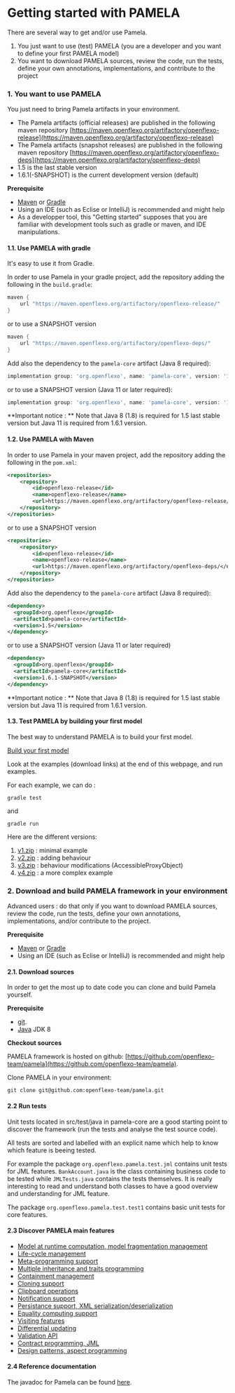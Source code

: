 # Getting started with PAMELA

There are several way to get and/or use Pamela.

1. You just want to use (test) PAMELA (you are a developer and you want to define your first PAMELA model)
2. You want to download PAMELA sources, review the code, run the tests, define your own annotations, implementations, and contribute to the project

### 1. You want to use PAMELA

You just need to bring Pamela artifacts in your environment.

- The Pamela artifacts (official releases) are published in the following maven repository [https://maven.openflexo.org/artifactory/openflexo-release](https://maven.openflexo.org/artifactory/openflexo-release)
- The Pamela artifacts (snapshot releases) are published in the following maven repository [https://maven.openflexo.org/artifactory/openflexo-deps](https://maven.openflexo.org/artifactory/openflexo-deps)
- 1.5 is the last stable version
- 1.6.1(-SNAPSHOT) is the current development version (default)

**Prerequisite**

- [Maven](https://maven.apache.org/) or [Gradle](https://gradle.org)
- Using an IDE (such as Eclise or IntelliJ) is recommended and might help
- As a developper tool, this "Getting started" supposes that you are familiar with development tools such as gradle or maven, and IDE manipulations.

#### 1.1. Use PAMELA with gradle

It's easy to use it from Gradle. 

In order to use Pamela in your gradle project, add the repository adding the following in the `build.gradle`:

```groovy
maven {
    url "https://maven.openflexo.org/artifactory/openflexo-release/"
}
```

or to use a SNAPSHOT version

```groovy
maven {
    url "https://maven.openflexo.org/artifactory/openflexo-deps/"
}
```

Add also the dependency to the `pamela-core` artifact (Java 8 required):

```groovy
implementation group: 'org.openflexo', name: 'pamela-core', version: '1.5'
```

or to use a SNAPSHOT version (Java 11 or later required):

```groovy
implementation group: 'org.openflexo', name: 'pamela-core', version: '1.6.1-SNAPSHOT'
```

**Important notice : **
Note that Java 8 (1.8) is required for 1.5 last stable version but Java 11 is required from 1.6.1 version.

#### 1.2. Use PAMELA with Maven

In order to use Pamela in your maven project, add the repository adding the following in the `pom.xml`:

```xml
<repositories>
    <repository>
        <id>openflexo-release</id>
        <name>openflexo-release</name>
        <url>https://maven.openflexo.org/artifactory/openflexo-release/</url>
    </repository>
</repositories>
```

or to use a SNAPSHOT version

```xml
<repositories>
    <repository>
        <id>openflexo-release</id>
        <name>openflexo-release</name>
        <url>https://maven.openflexo.org/artifactory/openflexo-deps/</url>
    </repository>
</repositories>
```

Add also the dependency to the `pamela-core` artifact (Java 8 required):

```xml
<dependency>
  <groupId>org.openflexo</groupId>
  <artifactId>pamela-core</artifactId>
  <version>1.5</version>
</dependency>
```

or to use a SNAPSHOT version (Java 11 or later required)

```xml
<dependency>
  <groupId>org.openflexo</groupId>
  <artifactId>pamela-core</artifactId>
  <version>1.6.1-SNAPSHOT</version>
</dependency>
```

**Important notice : **
Note that Java 8 (1.8) is required for 1.5 last stable version but Java 11 is required from 1.6.1 version.

#### 1.3. Test PAMELA by building your first model

The best way to understand PAMELA is to build your first model.

[Build your first model](./example.md)

Look at the examples (download links) at the end of this webpage, and run examples.

For each example, we can do :

```
gradle test
```

and

```
gradle run
```

Here are the different versions:

1. [v1.zip](https://support.openflexo.org/images/components/pamela/examples/v1.zip) : minimal example
2. [v2.zip](https://support.openflexo.org/images/components/pamela/examples/v2.zip) : adding behaviour
3. [v3.zip](https://support.openflexo.org/images/components/pamela/examples/v3.zip) : behaviour modifications (AccessibleProxyObject)
4. [v4.zip](https://support.openflexo.org/images/components/pamela/examples/v4.zip) : a more complex example

### 2. Download and build PAMELA framework in your environment

Advanced users : do that only if you want to download PAMELA sources, review the code, run the tests, define your own annotations, implementations, and/or contribute to the project.

**Prerequisite**

- [Maven](https://maven.apache.org/) or [Gradle](https://gradle.org)
- Using an IDE (such as Eclise or IntelliJ) is recommended and might help

#### 2.1. Download sources

In order to get the most up to date code you can clone and build Pamela yourself.

**Prerequisite**

- [git](https://git-scm.com).
- [Java](http://www.oracle.com/technetwork/java/index.html) JDK 8

**Checkout sources**

PAMELA framework is hosted on github: [https://github.com/openflexo-team/pamela](https://github.com/openflexo-team/pamela).

Clone PAMELA in your environment:

```
git clone git@github.com:openflexo-team/pamela.git
```

#### 2.2 Run tests

Unit tests located in src/test/java in pamela-core are a good starting point to discover the framework (run the tests and analyse the test source code).

All tests are sorted and labelled with an explicit name which help to know which feature is beeing tested.

For example the package ``org.openflexo.pamela.test.jml`` contains unit tests for JML features. ``BankAccount.java`` is the class containing business code to be tested while ``JMLTests.java`` contains the tests themselves. It is really interesting to read and understand both classes to have a good overview and understanding for JML feature.

The package ``org.openflexo.pamela.test.test1`` contains basic unit tests for core features.

#### 2.3 Discover PAMELA main features

- [Model at runtime computation, model fragmentation management](./pamela-core/1-model_at_runtime.md)
- [Life-cycle management](./pamela-core/2-life_cycle_management.md)
- [Meta-programming support](./pamela-core/3-metaprogramming_support.md)
- [Multiple inheritance and traits programming](./pamela-core/4-multiple_inheritance.md)
- [Containment management](./pamela-core/5-containment_management.md)
- [Cloning support](./pamela-core/6-cloning_support.md)
- [Clipboard operations](./pamela-core/7-clipboard_operations.md)
- [Notification support](./pamela-core/8-notification_support.md)
- [Persistance support, XML serialization/deserialization](./pamela-core/9-persistence_support.md)
- [Equality computing support](./pamela-core/10-equality_computing.md)
- [Visiting features](./pamela-core/11-visiting_features.md)
- [Differential updating](./pamela-core/12-differential_updating.md)
- [Validation API](./pamela-core/13-validation_api.md)
- [Contract programming, JML](./pamela-core/14-jml.md)
- [Design patterns, aspect programming](./pamela-core/15-design_patterns.md)

#### 2.4 Reference documentation

The javadoc for Pamela can be found [here](./pamela-core/apidocs/index.md).

   
  
